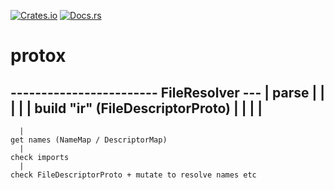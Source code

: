 [![Crates.io][ci]][cl] [![Docs.rs][di]][dl]

[ci]: https://img.shields.io/crates/v/protox.svg
[cl]: https://crates.io/crates/protox/

[di]: https://docs.rs/protox/badge.svg
[dl]: https://docs.rs/protox/

# protox

  ------------------------ FileResolver ---
  | parse                                 |
  |   |                                   |
  | build "ir" (FileDescriptorProto)      |
  |   |                                   |
  -----------------------------------------
      |
    get names (NameMap / DescriptorMap)
      |
    check imports
      |
    check FileDescriptorProto + mutate to resolve names etc

